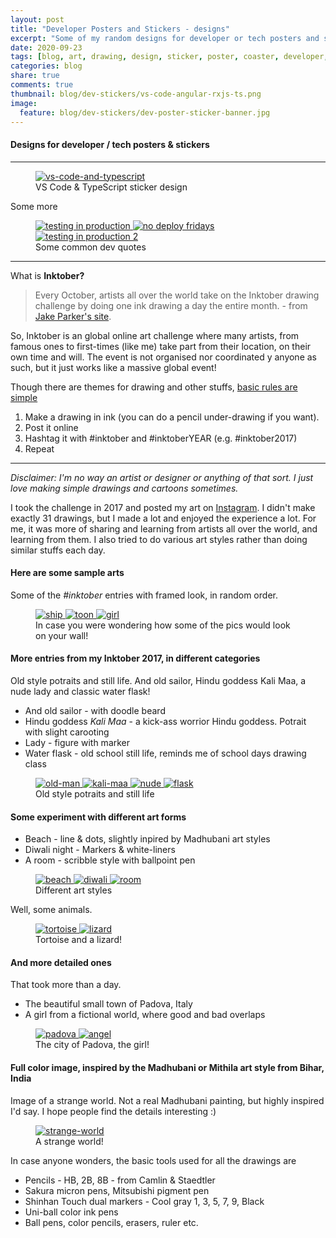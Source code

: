 ```yaml
---
layout: post
title: "Developer Posters and Stickers - designs"
excerpt: "Some of my random designs for developer or tech posters and stickers"
date: 2020-09-23
tags: [blog, art, drawing, design, sticker, poster, coaster, developer, tech, quotes]
categories: blog
share: true
comments: true
thumbnail: blog/dev-stickers/vs-code-angular-rxjs-ts.png
image:
  feature: blog/dev-stickers/dev-poster-sticker-banner.jpg
---
```


#### Designs for developer / tech posters & stickers

--------------------------------------------------------------------------------------------------

<figure>
	<a href="/images/blog/dev-stickers/vs-code-and-typescript-2.png">
        <img src="/images/blog/dev-stickers/vs-code-and-typescript-2.png" alt="vs-code-and-typescript" title="VS Code & TypeScript">
    </a>
	<figcaption>VS Code & TypeScript sticker design</figcaption>
</figure>

Some more

<figure class="third">
	<a href="/images/blog/dev-stickers/testing-code-in-prod.png">
        <img src="/images/blog/dev-stickers/testing-code-in-prod.png" alt="testing in production" title="Testing in production">
    </a>
	<a href="/images/blog/dev-stickers/vs-code-and-typescript-2.png">
        <img src="/images/blog/dev-stickers/vs-code-and-typescript-2.png" alt="no deploy fridays" title="No deploy Fridays">
    </a>
    <a href="/images/blog/dev-stickers/testing-code-in-prod-2.png">
        <img src="/images/blog/dev-stickers/testing-code-in-prod-2.png" alt="testing in production 2" title="Testing in production 2">
    </a>
	<figcaption>Some common dev quotes</figcaption>
</figure>

--------------------------------------------------------------------------------------------------

What is **Inktober?**

> Every October, artists all over the world take on the Inktober drawing challenge by doing one ink drawing a day the entire month. - from [Jake Parker's site](https://www.mrjakeparker.com/inktober-1/).

So, Inktober is an global online art challenge where many artists, from famous ones to first-times (like me) take part from their location, on their own time and will. The event is not organised nor coordinated y anyone as such, but it just works like a massive global event!

Though there are themes for drawing and other stuffs, <u>basic rules are simple</u>

1. Make a drawing in ink (you can do a pencil under-drawing if you want).
2. Post it online
3. Hashtag it with #inktober and #inktoberYEAR (e.g. #inktober2017) 
4. Repeat

----

_Disclaimer: I'm no way an artist or designer or anything of that sort. I just love making simple drawings and cartoons sometimes._

I took the challenge in 2017 and posted my art on [Instagram](https://www.instagram.com/charghya/). I didn't make exactly 31 drawings, but I made a lot and enjoyed the experience a lot. For me, it was more of sharing and learning from artists all over the world, and learning from them. I also tried to do various art styles rather than doing similar stuffs each day.

#### Here are some sample arts

Some of the _#inktober_ entries with framed look, in random order.

<figure class="third">
	<a href="/images/blog/inktober/ship.jpg">
        <img src="/images/blog/inktober/ship.jpg" alt="ship" title="ship">
    </a>
	<a href="/images/blog/inktober/toon.jpg">
        <img src="/images/blog/inktober/toon.jpg" alt="toon" title="toon">
    </a>
    <a href="/images/blog/inktober/girl.jpg">
        <img src="/images/blog/inktober/girl.jpg" alt="girl" title="girl">
    </a>
	<figcaption>In case you were wondering how some of the pics would look on your wall!</figcaption>
</figure>

#### More entries from my Inktober 2017, in different categories

Old style potraits and still life. And old sailor, Hindu goddess Kali Maa, a nude lady and classic water flask!

* And old sailor - with doodle beard
* Hindu goddess _Kali Maa_ - a kick-ass worrior Hindu goddess. Potrait with slight carooting
* Lady - figure with marker
* Water flask - old school still life, reminds me of school days drawing class

<figure class="half">
	<a href="/images/blog/inktober/old-man.jpg">
        <img src="/images/blog/inktober/old-man.jpg" alt="old-man" title="old-man">
    </a>
	<a href="/images/blog/inktober/kali-maa.jpg">
        <img src="/images/blog/inktober/kali-maa.jpg" alt="kali-maa" title="kali-maa">
    </a>
    <a href="/images/blog/inktober/nude-2.jpg">
        <img src="/images/blog/inktober/nude-2.jpg" alt="nude" title="nude">
    </a>
    <a href="/images/blog/inktober/flask-2.jpg">
        <img src="/images/blog/inktober/flask-2.jpg" alt="flask" title="flask">
    </a>
	<figcaption>Old style potraits and still life</figcaption>
</figure>

#### Some experiment with different art forms

* Beach - line & dots, slightly inpired by Madhubani art styles
* Diwali night - Markers & white-liners
* A room - scribble style with ballpoint pen

<figure class="third">
	<a href="/images/blog/inktober/beach-2.jpg">
        <img src="/images/blog/inktober/beach-2.jpg" alt="beach" title="beach">
    </a>
	<a href="/images/blog/inktober/diwali.jpg">
        <img src="/images/blog/inktober/diwali.jpg" alt="diwali" title="diwali">
    </a>
    <a href="/images/blog/inktober/room-2.jpg">
        <img src="/images/blog/inktober/room-2.jpg" alt="room" title="room">
    </a>
	<figcaption>Different art styles</figcaption>
</figure>

Well, some animals.

<figure class="half">
	<a href="/images/blog/inktober/tortoise.jpg">
        <img src="/images/blog/inktober/tortoise.jpg" alt="tortoise" title="tortoise">
    </a>
	<a href="/images/blog/inktober/lizard.jpg">
        <img src="/images/blog/inktober/lizard.jpg" alt="lizard" title="lizard">
    </a>
	<figcaption>Tortoise and a lizard!</figcaption>
</figure>

#### And more detailed ones

That took more than a day.

* The beautiful small town of Padova, Italy
* A girl from a fictional world, where good and bad overlaps

<figure class="half">
	<a href="/images/blog/inktober/padova.jpg">
        <img src="/images/blog/inktober/padova.jpg" alt="padova" title="padova">
    </a>
	<a href="/images/blog/inktober/angel.jpg">
        <img src="/images/blog/inktober/angel.jpg" alt="angel" title="angel">
    </a>
	<figcaption>The city of Padova, the girl!</figcaption>
</figure>

#### Full color image, inspired by the Madhubani or Mithila art style from Bihar, India

Image of a strange world. Not a real Madhubani painting, but highly inspired I'd say. I hope people find the details interesting :)

<figure>
	<a href="/images/blog/inktober/strange-world-2.jpg">
        <img src="/images/blog/inktober/strange-world-2.jpg" alt="strange-world" title="A strange world">
    </a>
	<figcaption>A strange world!</figcaption>
</figure>

In case anyone wonders, the basic tools used for all the drawings are

* Pencils - HB, 2B, 8B - from Camlin & Staedtler
* Sakura micron pens, Mitsubishi pigment pen
* Shinhan Touch dual markers - Cool gray 1, 3, 5, 7, 9, Black
* Uni-ball color ink pens
* Ball pens, color pencils, erasers, ruler etc.